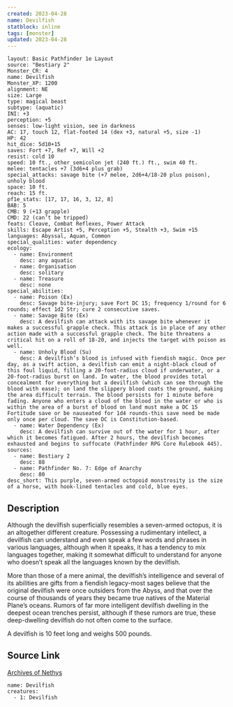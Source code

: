 ```yaml
---
created: 2023-04-28
name: Devilfish
statblock: inline
tags: [monster]
updated: 2023-04-28
---
```

```statblock
layout: Basic Pathfinder 1e Layout
source: "Bestiary 2"
Monster_CR: 4
name: Devilfish
Monster_XP: 1200
alignment: NE
size: Large
type: magical beast
subtype: (aquatic)
INI: +3
perception: +5
senses: low-light vision, see in darkness
AC: 17, touch 12, flat-footed 14 (dex +3, natural +5, size -1)
HP: 42
hit_dice: 5d10+15
saves: Fort +7, Ref +7, Will +2
resist: cold 10
speed: 10 ft., other_semicolon jet (240 ft.) ft., swim 40 ft.
melee: tentacles +7 (3d6+4 plus grab)
special_attacks: savage bite (+7 melee, 2d6+4/18-20 plus poison), unholy blood
space: 10 ft.
reach: 15 ft.
pf1e_stats: [17, 17, 16, 3, 12, 8]
BAB: 5
CMB: 9 (+13 grapple)
CMD: 22 (can’t be tripped)
feats: Cleave, Combat Reflexes, Power Attack
skills: Escape Artist +5, Perception +5, Stealth +3, Swim +15
languages: Abyssal, Aquan, Common
special_qualities: water dependency
ecology:
  - name: Environment
    desc: any aquatic
  - name: Organisation
    desc: solitary
  - name: Treasure
    desc: none
special_abilities:
  - name: Poison (Ex)
    desc: Savage bite-injury; save Fort DC 15; frequency 1/round for 6 rounds; effect 1d2 Str; cure 2 consecutive saves.
  - name: Savage Bite (Ex)
    desc: A devilfish can attack with its savage bite whenever it makes a successful grapple check. This attack is in place of any other action made with a successful grapple check. The bite threatens a critical hit on a roll of 18-20, and injects the target with poison as well.
  - name: Unholy Blood (Su)
    desc: A devilfish’s blood is infused with fiendish magic. Once per day, as a swift action, a devilfish can emit a night-black cloud of this foul liquid, filling a 20-foot-radius cloud if underwater, or a 20-foot-radius burst on land. In water, the blood provides total concealment for everything but a devilfish (which can see through the blood with ease); on land the slippery blood coats the ground, making the area difficult terrain. The blood persists for 1 minute before fading. Anyone who enters a cloud of the blood in the water or who is within the area of a burst of blood on land must make a DC 15 Fortitude save or be nauseated for 1d4 rounds-this save need be made only once per cloud. The save DC is Constitution-based.
  - name: Water Dependency (Ex)
    desc: A devilfish can survive out of the water for 1 hour, after which it becomes fatigued. After 2 hours, the devilfish becomes exhausted and begins to suffocate (Pathfinder RPG Core Rulebook 445).
sources:
  - name: Bestiary 2
    desc: 88
  - name: Pathfinder No. 7: Edge of Anarchy
    desc: 80
desc_short: This purple, seven-armed octopoid monstrosity is the size of a horse, with hook-lined tentacles and cold, blue eyes. 
```
## Description
Although the devilfish superficially resembles a seven-armed octopus, it is an altogether different creature. Possessing a rudimentary intellect, a devilfish can understand and even speak a few words and phrases in various languages, although when it speaks, it has a tendency to mix languages together, making it somewhat difficult to understand for anyone who doesn’t speak all the languages known by the devilfish. 

More than those of a mere animal, the devilfish’s intelligence and several of its abilities are gifts from a fiendish legacy-most sages believe that the original devilfish were once outsiders from the Abyss, and that over the course of thousands of years they became true natives of the Material Plane’s oceans. Rumors of far more intelligent devilfish dwelling in the deepest ocean trenches persist, although if these rumors are true, these deep-dwelling devilfish do not often come to the surface. 

A devilfish is 10 feet long and weighs 500 pounds.
## Source Link
[Archives of Nethys](https://aonprd.com/MonsterDisplay.aspx?ItemName=Devilfish)
```encounter-table
name: Devilfish
creatures:
  - 1: Devilfish
```
